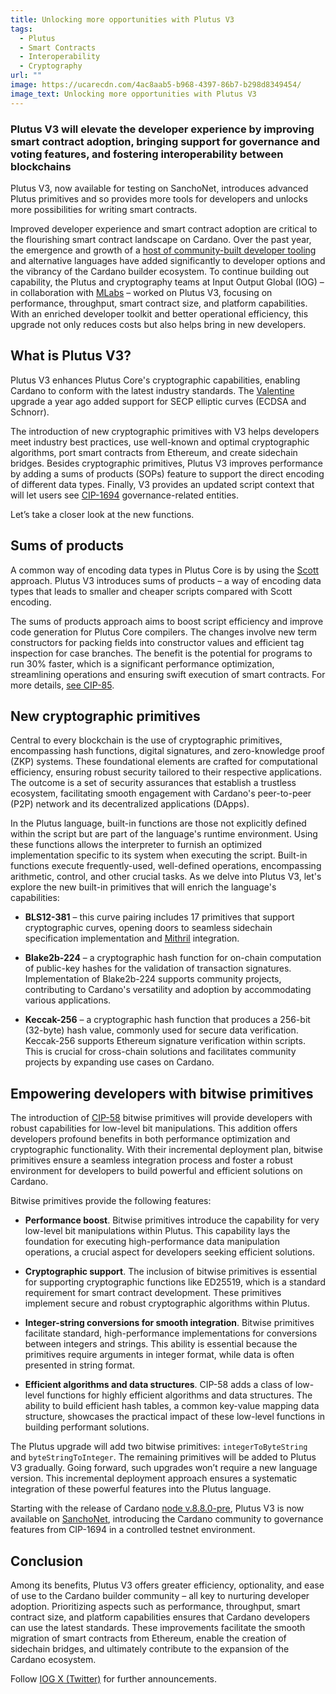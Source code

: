 ```yaml
---
title: Unlocking more opportunities with Plutus V3
tags:
  - Plutus
  - Smart Contracts
  - Interoperability
  - Cryptography
url: ""
image: https://ucarecdn.com/4ac8aab5-b968-4397-86b7-b298d8349454/
image_text: Unlocking more opportunities with Plutus V3
---
```


### Plutus V3 will elevate the developer experience by improving smart contract adoption, bringing support for governance and voting features, and fostering interoperability between blockchains

Plutus V3, now available for testing on SanchoNet, introduces advanced Plutus primitives and so provides more tools for developers and unlocks more possibilities for writing smart contracts.

Improved developer experience and smart contract adoption are critical to the flourishing smart contract landscape on Cardano. Over the past year, the emergence and growth of a [host of community-built developer tooling](https://www.essentialcardano.io/article/a-list-of-community-built-developer-tools-on-cardano) and alternative languages have added significantly to developer options and the vibrancy of the Cardano builder ecosystem. To continue building out capability, the Plutus and cryptography teams at Input Output Global (IOG) – in collaboration with [MLabs](https://mlabs.city/) – worked on Plutus V3, focusing on performance, throughput, smart contract size, and platform capabilities. With an enriched developer toolkit and better operational efficiency, this upgrade not only reduces costs but also helps bring in new developers.

## What is Plutus V3?

Plutus V3 enhances Plutus Core's cryptographic capabilities, enabling Cardano to conform with the latest industry standards. The [Valentine](https://docs.cardano.org/cardano-testnet/about/secp/) upgrade a year ago added support for SECP elliptic curves (ECDSA and Schnorr).

The introduction of new cryptographic primitives with V3 helps developers meet industry best practices, use well-known and optimal cryptographic algorithms, port smart contracts from Ethereum, and create sidechain bridges. Besides cryptographic primitives, Plutus V3 improves performance by adding a sums of products (SOPs) feature to support the direct encoding of different data types. Finally, V3 provides an updated script context that will let users see [CIP-1694](https://cips.cardano.org/cip/CIP-1694#goal) governance-related entities.

Let’s take a closer look at the new functions.

## Sums of products

A common way of encoding data types in Plutus Core is by using the [Scott](https://en.wikipedia.org/wiki/Mogensen%E2%80%93Scott_encoding) approach. Plutus V3 introduces sums of products – a way of encoding data types that leads to smaller and cheaper scripts compared with Scott encoding.

The sums of products approach aims to boost script efficiency and improve code generation for Plutus Core compilers. The changes involve new term constructors for packing fields into constructor values and efficient tag inspection for case branches. The benefit is the potential for programs to run 30% faster, which is a significant performance optimization, streamlining operations and ensuring swift execution of smart contracts. For more details, [see CIP-85](https://cips.cardano.org/cip/CIP-0085).

## New cryptographic primitives

Central to every blockchain is the use of cryptographic primitives, encompassing hash functions, digital signatures, and zero-knowledge proof (ZKP) systems. These foundational elements are crafted for computational efficiency, ensuring robust security tailored to their respective applications. The outcome is a set of security assurances that establish a trustless ecosystem, facilitating smooth engagement with Cardano's peer-to-peer (P2P) network and its decentralized applications (DApps).

In the Plutus language, built-in functions are those not explicitly defined within the script but are part of the language's runtime environment. Using these functions allows the interpreter to furnish an optimized implementation specific to its system when executing the script. Built-in functions execute frequently-used, well-defined operations, encompassing arithmetic, control, and other crucial tasks. As we delve into Plutus V3, let's explore the new built-in primitives that will enrich the language's capabilities:

*   **BLS12-381** – this curve pairing includes 17 primitives that support cryptographic curves, opening doors to seamless sidechain specification implementation and [Mithril](https://iohk.io/en/blog/posts/2023/07/20/mithril-nears-mainnet-release/) integration.
    
*   **Blake2b-224** – a cryptographic hash function for on-chain computation of public-key hashes for the validation of transaction signatures. Implementation of Blake2b-224 supports community projects, contributing to Cardano's versatility and adoption by accommodating various applications.
    
*   **Keccak-256** – a cryptographic hash function that produces a 256-bit (32-byte) hash value, commonly used for secure data verification. Keccak-256 supports Ethereum signature verification within scripts. This is crucial for cross-chain solutions and facilitates community projects by expanding use cases on Cardano.
    
## Empowering developers with bitwise primitives

The introduction of [CIP-58](https://cips.cardano.org/cip/CIP-0058) bitwise primitives will provide developers with robust capabilities for low-level bit manipulations. This addition offers developers profound benefits in both performance optimization and cryptographic functionality. With their incremental deployment plan, bitwise primitives ensure a seamless integration process and foster a robust environment for developers to build powerful and efficient solutions on Cardano.

Bitwise primitives provide the following features:

*   **Performance boost**. Bitwise primitives introduce the capability for very low-level bit manipulations within Plutus. This capability lays the foundation for executing high-performance data manipulation operations, a crucial aspect for developers seeking efficient solutions.
    
*   **Cryptographic support**. The inclusion of bitwise primitives is essential for supporting cryptographic functions like ED25519, which is a standard requirement for smart contract development. These primitives implement secure and robust cryptographic algorithms within Plutus.
    
*   **Integer-string conversions for smooth integration**. Bitwise primitives facilitate standard, high-performance implementations for conversions between integers and strings. This ability is essential because the primitives require arguments in integer format, while data is often presented in string format.
    
*   **Efficient algorithms and data structures**. CIP-58 adds a class of low-level functions for highly efficient algorithms and data structures. The ability to build efficient hash tables, a common key-value mapping data structure, showcases the practical impact of these low-level functions in building performant solutions.
    
The Plutus upgrade will add two bitwise primitives: `integerToByteString` and `byteStringToInteger`. The remaining primitives will be added to Plutus V3 gradually. Going forward, such upgrades won’t require a new language version. This incremental deployment approach ensures a systematic integration of these powerful features into the Plutus language.

Starting with the release of Cardano [node v.8.8.0-pre](https://github.com/IntersectMBO/cardano-node/releases/tag/8.8.0-pre), Plutus V3 is now available on [SanchoNet](https://sancho.network/), introducing the Cardano community to governance features from CIP-1694 in a controlled testnet environment.

## Conclusion

Among its benefits, Plutus V3 offers greater efficiency, optionality, and ease of use to the Cardano builder community – all key to nurturing developer adoption. Prioritizing aspects such as performance, throughput, smart contract size, and platform capabilities ensures that Cardano developers can use the latest standards. These improvements facilitate the smooth migration of smart contracts from Ethereum, enable the creation of sidechain bridges, and ultimately contribute to the expansion of the Cardano ecosystem.

Follow [IOG X (Twitter)](https://twitter.com/InputOutputHK?ref_src=twsrc%5Egoogle%7Ctwcamp%5Eserp%7Ctwgr%5Eauthor) for further announcements.
